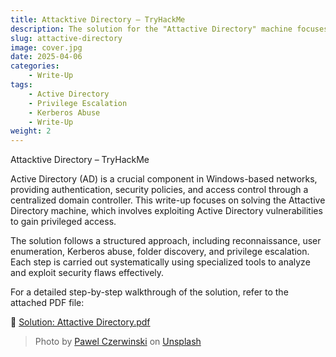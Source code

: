 ```yaml
---
title: Attacktive Directory – TryHackMe
description: The solution for the "Attactive Directory" machine focuses on exploiting vulnerabilities in Active Directory.
slug: attactive-directory
image: cover.jpg
date: 2025-04-06
categories:
    - Write-Up
tags:
    - Active Directory
    - Privilege Escalation
    - Kerberos Abuse
    - Write-Up
weight: 2
---
```


Attacktive Directory – TryHackMe

Active Directory (AD) is a crucial component in Windows-based networks, providing authentication, security policies, and access control through a centralized domain controller. This write-up focuses on solving the Attactive Directory machine, which involves exploiting Active Directory vulnerabilities to gain privileged access.

The solution follows a structured approach, including reconnaissance, user enumeration, Kerberos abuse, folder discovery, and privilege escalation. Each step is carried out systematically using specialized tools to analyze and exploit security flaws effectively.

For a detailed step-by-step walkthrough of the solution, refer to the attached PDF file:

📄 [Solution: Attactive Directory.pdf](/writeups/files/Attacktive_Directory_WriteUp.pdf)


> Photo by [Pawel Czerwinski](https://unsplash.com/@pawel_czerwinski) on [Unsplash](https://unsplash.com/)